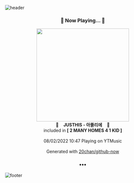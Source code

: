 ![header](https://capsule-render.vercel.app/api?type=wave&height=170&section=header&text=Hi.%20I'm%20SHIFT&fontColor=090707&fontAlignX=45&fontAlignY=65&fontSize=100)

<h3 align="center">🎵 Now Playing... 🎵</h3>
<p align="center">
  <a href="https://music.youtube.com/watch?v=uhb6vgDaSiM">
    <img width="300" src="https://lh3.googleusercontent.com/xtwshofYG3zM3G81oeI8XHUFGpMT0oefn-oViiteyTrfHIfmC59LMZ6kLtxVwJTT8olgz9eeBRHwHHh_">
  </a>
  <br>
  🎵&nbsp&nbsp&nbsp <b>JUSTHIS - 아뜰리에</b> &nbsp&nbsp&nbsp🎵
  <br>
  included in <b>[ 2 MANY HOMES 4 1 KID ]</b>
  
  <br />
  <br />
  08/02/2022 10:47 Playing on YTMusic
  <br />
  <br />
  Generated with <a href="https://github.com/20chan/github-now">20chan/github-now</a>
</p>

<h3 align="center">•••</h3>

![footer](https://capsule-render.vercel.app/api?type=wave&height=150&section=footer)
